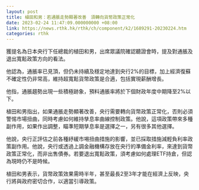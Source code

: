 ```yaml
---
layout: post
title: 植田和男：若通脹走勢顯著改善　須轉向貨幣政策正常化
date: 2023-02-24 11:47:09.000000000 +08:00
link: https://news.rthk.hk/rthk/ch/component/k2/1689291-20230224.htm
categories: rthk
---
```


獲提名為日本央行下任總裁的植田和男，出席眾議院確認聽證會時，提及對通脹及退出寬鬆政策方向的看法。

他認為，通脹率已見頂，但仍未持續及穩定地達到央行2%的目標，加上經濟復蘇不確定性仍非常高，維持超寬鬆貨幣政策是合適，包括實現薪酬增長。

他指，通脹趨勢出現一些積極跡象，預料通脹率將於下個財政年度中期降至2%以下。

植田和男指出，如果通脹走勢顯著改善，央行需要轉向貨幣政策正常化，否則必須警惕市場扭曲，同時考慮如何維持孳息率曲線控制政策。他說，這項政策帶來多種副作用，如果作出調整，瞄準短期孳息率是選擇之一，另有很多其他選擇。

他說，央行正評估之前各種紓緩市埸扭曲措施的影響，並已採取措施減輕負利率政策副作用。他說，央行或透過上調金融機構存放在央行的準備金利率，來達到貨幣政策正常化，而非出售債券。若要退出寬鬆政策，須考慮如何處理ETF持倉，但認為現時仍不是時候。

植田和男表示，貨幣政策效果需時半年，甚至最長2至3年才能在經濟上反映，央行將與政府密切合作，以適當引導政策。
